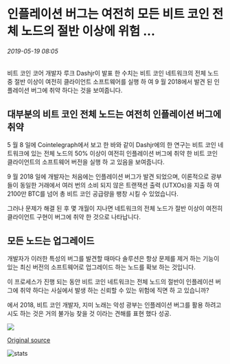 # 인플레이션 버그는 여전히 모든 비트 코인 전체 노드의 절반 이상에 위험 ...

###### 2019-05-19 08:05

비트 코인 코어 개발자 루크 Dashjr이 발표 한 수치는 비트 코인 네트워크의 전체 노드 중 절반 이상이 여전히 클라이언트 소프트웨어를 실행 하 여 9 월 2018에서 발견 된 인플레이션 버그에 취약 하다는 것을 보여줍니다.

## 대부분의 비트 코인 전체 노드는 여전히 인플레이션 버그에 취약

5 월 8 일에 Cointelegraph에서 보고 한 바와 같이 Dashjr에의 한 연구는 비트 코인 네트워크에 있는 전체 노드의 50% 이상이 여전히 인플레이션 버그에 취약 한 비트 코인 클라이언트의 소프트웨어 버전을 실행 하 고 있음을 보여줍니다.

9 월 2018 일에 개발자는 처음에는 인플레이션 버그가 발견 되었으며, 이론적으로 광부 들이 동일한 거래에서 여러 번의 소비 되지 않은 트랜잭션 출력 (UTXOs)을 지출 하 여 2100만 BTC를 넘어 총 비트 코인 공급량을 팽창 시킬 수 있었습니다.

그러나 문제가 해결 된 후 몇 개월이 지나면 네트워크의 전체 노드가 절반 이상이 여전히 클라이언트 구현이 버그에 취약 한 것으로 나타납니다.

## 모든 노드는 업그레이드

개발자가 이러한 특성의 버그를 발견할 때마다 솔루션은 항상 문제를 제거 하는 기능이 있는 최신 버전의 소프트웨어로 업그레이드 하는 노드를 확보 하는 것입니다.

이 프로세스가 진행 되는 동안 비트 코인 네트워크는 전체 노드의 절반이 인플레이션 버그에 취약 하다는 사실에서 발생 하는 신뢰할 수 있는 위험에 직면 하 고 있습니까?

에서 2018, 비트 코인 개발자, 지미 노래는 악성 광부는 인플레이션 버그를 활용 하려고 시도 하는 것은 거의 불가능 찾을 것 이라는 견해를 표현 했다 성공.

![](https://s3.cointelegraph.com/storage/uploads/view/fa068529fdbfeb755338453bb61f27e8.png)

[Original source](https://cointelegraph.com/news/inflation-bug-still-a-danger-to-more-than-half-of-all-bitcoin-full-nodes)

![stats](https://c.statcounter.com/11760860/0/a89fa40b/1/ "stats")